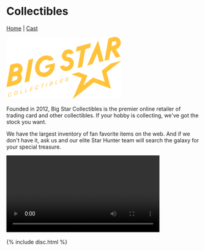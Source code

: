 # Collectibles

[Home](index.md) | [Cast](Cast.md)

<img src="images/logo_bigstar.svg" width=300px alt="Bistar">

Founded in 2012, Big Star Collectibles is the premier online retailer of trading card and other collectibles. If your hobby is collecting, we've got the stock you want.

We have the largest inventory of fan favorite items on the web. And if we don't have it, ask us and our elite Star Hunter team will search the galaxy for your special treasure.

<video  src="images/video.mp4" width="400px" height="auto" controls>
  Your browser does not support the video tag.
</video>


{% include disc.html %}